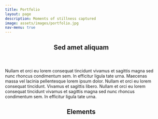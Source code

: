 ```yaml
---
title: Portfolio
layout: page
description: Moments of stillness captured
image: assets/images/portfolio.jpg
nav-menu: true
---
```


<!-- Main -->
<div id="main">

<!-- One -->
<section id="one">
	<div class="inner">
		<header class="major">
			<h2>Sed amet aliquam</h2>
		</header>
		<p>Nullam et orci eu lorem consequat tincidunt vivamus et sagittis magna sed nunc rhoncus condimentum sem. In efficitur ligula tate urna. Maecenas massa vel lacinia pellentesque lorem ipsum dolor. Nullam et orci eu lorem consequat tincidunt. Vivamus et sagittis libero. Nullam et orci eu lorem consequat tincidunt vivamus et sagittis magna sed nunc rhoncus condimentum sem. In efficitur ligula tate urna.</p>
	</div>
</section>

<!-- Main -->
<div id="main" class="alt">

<!-- One -->
<section id="one">
	<div class="inner">
		<header class="major">
			<h1>Elements</h1>
		</header>
	
<!-- Two -->
<section id="two">
	<!-- <span class="image fit"><img src="{% link assets/images/banner.jpg %}" alt="" /></span> -->
	<div class="box alt">
		<div class="row 100% uniform">
			<div class="4u"><span class="image fit"><img src="{% link assets/images/pic08.jpg %}" alt="" /></span></div>
			<div class="4u"><span class="image fit"><img src="{% link assets/images/pic09.jpg %}" alt="" /></span></div>
			<div class="4u$"><span class="image fit"><img src="{% link assets/images/pic10.jpg %}" alt="" /></span></div>
			<!-- Break -->
			<div class="4u"><span class="image fit"><img src="{% link assets/images/pic10.jpg %}" alt="" /></span></div>
			<div class="4u"><span class="image fit"><img src="{% link assets/images/pic08.jpg %}" alt="" /></span></div>
			<div class="4u$"><span class="image fit"><img src="{% link assets/images/pic09.jpg %}" alt="" /></span></div>
			<!-- Break -->
			<div class="4u"><span class="image fit"><img src="{% link assets/images/pic09.jpg %}" alt="" /></span></div>
			<div class="4u"><span class="image fit"><img src="{% link assets/images/pic10.jpg %}" alt="" /></span></div>
			<div class="4u$"><span class="image fit"><img src="{% link assets/images/pic08.jpg %}" alt="" /></span></div>
		</div>
	</div>
</section>